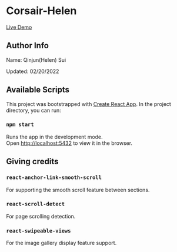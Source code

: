# Corsair-Helen

[Live Demo](https://corsair-helen.vercel.app/)

## Author Info

Name: Qinjun(Helen) Sui

Updated: 02/20/2022

## Available Scripts

This project was bootstrapped with [Create React App](https://github.com/facebook/create-react-app).
In the project directory, you can run:

### `npm start`

Runs the app in the development mode.\
Open [http://localhost:5432](http://localhost:5432) to view it in the browser.

## Giving credits

### `react-anchor-link-smooth-scroll`

For supporting the smooth scroll feature between sections.

### `react-scroll-detect`

For page scrolling detection.

### `react-swipeable-views`

For the image gallery display feature support.
